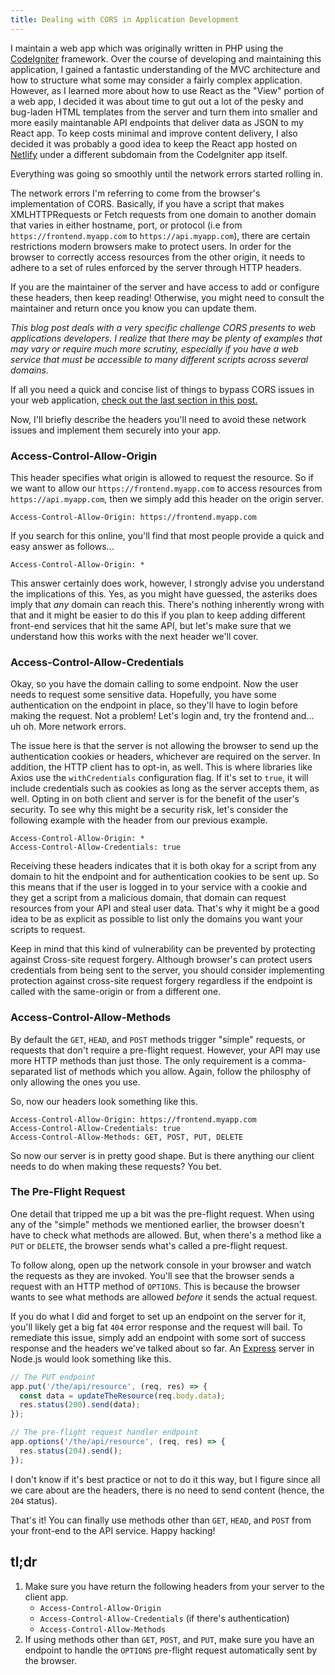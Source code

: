 ```yaml
---
title: Dealing with CORS in Application Development
---
```


I maintain a web app which was originally written in PHP using the [CodeIgniter](https://codeigniter.com) framework. Over the course of developing and maintaining this application, I gained a fantastic understanding of the MVC architecture and how to structure what some may consider a fairly complex application. However, as I learned more about how to use React as the "View" portion of a web app, I decided it was about time to gut out a lot of the pesky and bug-laden HTML templates from the server and turn them into smaller and more easily maintanable API endpoints that deliver data as JSON to my React app. To keep costs minimal and improve content delivery, I also decided it was probably a good idea to keep the React app hosted on [Netlify](https://netlify.com) under a different subdomain from the CodeIgniter app itself.

Everything was going so smoothly until the network errors started rolling in.

The network errors I'm referring to come from the browser's implementation of CORS. Basically, if you have a script that makes XMLHTTPRequests or Fetch requests from one domain to another domain that varies in either hostname, port, or protocol (i.e from `https://frontend.myapp.com` to `https://api.myapp.com`), there are certain restrictions modern browsers make to protect users. In order for the browser to correctly access resources from the other origin, it needs to adhere to a set of rules enforced by the server through HTTP headers.

If you are the maintainer of the server and have access to add or configure these headers, then keep reading! Otherwise, you might need to consult the maintainer and return once you know you can update them.

*This blog post deals with a very specific challenge CORS presents to web applications developers. I realize that there may be plenty of examples that may vary or require much more scrutiny, especially if you have a web service that must be accessible to many different scripts across several domains.*

If all you need a quick and concise list of things to bypass CORS issues in your web application, [check out the last section in this post.](#tldr)

Now, I'll briefly describe the headers you'll need to avoid these network issues and implement them securely into your app.

### Access-Control-Allow-Origin

This header specifies what origin is allowed to request the resource. So if we want to allow our `https://frontend.myapp.com` to access resources from `https://api.myapp.com`, then we simply add this header on the origin server.

```
Access-Control-Allow-Origin: https://frontend.myapp.com
```

If you search for this online, you'll find that most people provide a quick and easy answer as follows...

```
Access-Control-Allow-Origin: *
```

This answer certainly does work, however, I strongly advise you understand the implications of this. Yes, as you might have guessed, the asteriks does imply that *any* domain can reach this. There's nothing inherently wrong with that and it might be easier to do this if you plan to keep adding different front-end services that hit the same API, but let's make sure that we understand how this works with the next header we'll cover.

### Access-Control-Allow-Credentials

Okay, so you have the domain calling to some endpoint. Now the user needs to request some sensitive data. Hopefully, you have some authentication on the endpoint in place, so they'll have to login before making the request. Not a problem! Let's login and, try the frontend and... uh oh. More network errors.

The issue here is that the server is not allowing the browser to send up the authentication cookies or headers, whichever are required on the server. In addition, the HTTP client has to opt-in, as well. This is where libraries like Axios use the `withCredentials` configuration flag. If it's set to `true`, it will include credentials such as cookies as long as the server accepts them, as well. Opting in on both client and server is for the benefit of the user's security. To see why this might be a security risk, let's consider the following example with the header from our previous example.

```
Access-Control-Allow-Origin: *
Access-Control-Allow-Credentials: true
```

Receiving these headers indicates that it is both okay for a script from any domain to hit the endpoint and for authentication cookies to be sent up. So this means that if the user is logged in to your service with a cookie and they get a script from a malicious domain, that domain can request resources from your API and steal user data. That's why it might be a good idea to be as explicit as possible to list only the domains you want your scripts to request.

Keep in mind that this kind of vulnerability can be prevented by protecting against Cross-site request forgery. Although browser's can protect users credentials from being sent to the server, you should consider implementing protection against cross-site request forgery regardless if the endpoint is called with the same-origin or from a different one.

### Access-Control-Allow-Methods

By default the `GET`, `HEAD`, and `POST` methods trigger "simple" requests, or requests that don't require a pre-flight request. However, your API may use more HTTP methods than just those. The only requirement is a comma-separated list of methods which you allow. Again, follow the philosphy of only allowing the ones you use. 

So, now our headers look something like this.

```
Access-Control-Allow-Origin: https://frontend.myapp.com
Access-Control-Allow-Credentials: true
Access-Control-Allow-Methods: GET, POST, PUT, DELETE
```

So now our server is in pretty good shape. But is there anything our client needs to do when making these requests? You bet.

### The Pre-Flight Request

One detail that tripped me up a bit was the pre-flight request. When using any of the "simple" methods we mentioned earlier, the browser doesn't have to check what methods are allowed. But, when there's a method like a `PUT` or `DELETE`, the browser sends what's called a pre-flight request.

To follow along, open up the network console in your browser and watch the requests as they are invoked. You'll see that the browser sends a request with an HTTP method of `OPTIONS`. This is because the browser wants to see what methods are allowed *before* it sends the actual request.

If you do what I did and forget to set up an endpoint on the server for it, you'll likely get a big fat `404` error response and the request will bail. To remediate this issue, simply add an endpoint with some sort of success response and the headers we've talked about so far. An [Express](https://expressjs.com/) server in Node.js would look something like this.

```js
// The PUT endpoint
app.put('/the/api/resource', (req, res) => {
  const data = updateTheResource(req.body.data);
  res.status(200).send(data);
});

// The pre-flight request handler endpoint
app.options('/the/api/resource', (req, res) => {
  res.status(204).send();
});
```

I don't know if it's best practice or not to do it this way, but I figure since all we care about are the headers, there is no need to send content (hence, the `204` status).

That's it! You can finally use methods other than `GET`, `HEAD`, and `POST` from your front-end to the API service. Happy hacking!

## <a id="tldr">tl;dr</a>

1. Make sure you have return the following headers from your server to the client app.
    - `Access-Control-Allow-Origin`
    - `Access-Control-Allow-Credentials` (if there's authentication)
    - `Access-Control-Allow-Methods`
2. If using methods other than `GET`, `POST`, and `PUT`, make sure you have an endpoint to handle the `OPTIONS` pre-flight request automatically sent by the browser.